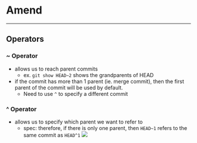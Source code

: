 
# Amend

* * *

## Operators

### ~ Operator
- allows us to reach parent commits
	- ex. `git show HEAD~2` shows the grandparents of HEAD
- if the commit has more than 1 parent (ie. merge commit), then the first parent of the commit will be used by default.
	- Need to use `^` to specify a different commit

### ^ Operator
- allows us to specify which parent we want to refer to
	- spec: therefore, if there is only one parent, then `HEAD~1` refers to the same commit as `HEAD^1`
![](/assets/images/2021-03-07-22-45-05.png)
